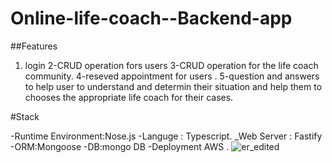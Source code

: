 # Online-life-coach--Backend-app

##Features

1. login 
2-CRUD operation fors users
3-CRUD operation for the life coach community.
4-reseved appointment for users .
5-question and answers to help user to understand  and determin their situation  and help them to chooses the appropriate life coach for their cases.

#Stack

-Runtime Environment:Nose.js
-Languge : Typescript.
_Web Server : Fastify
-ORM:Mongoose
-DB:mongo DB
-Deployment AWS .
![er_edited](https://user-images.githubusercontent.com/80859185/174710433-ee5ccced-f046-4eb1-814d-976213039157.jpg)
